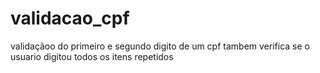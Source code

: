 # validacao_cpf
validaçãoo do primeiro e segundo digito de um cpf
tambem verifica se o usuario digitou todos os itens repetidos
